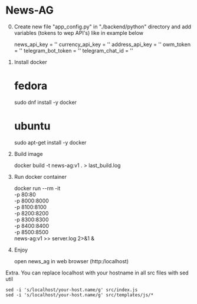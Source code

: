 # News-AG

0. Create new file "app_config.py" in "./backend/python" directory 
and add variables (tokens to wep API's) like in example below

    news_api_key = ''
    currency_api_key = ''
    address_api_key = ''
    owm_token = ''
    telegram_bot_token = ''
    telegram_chat_id = ''

1. Install docker

    # fedora
    sudo dnf install -y docker
    # ubuntu
    sudo apt-get install -y docker

2. Build image

    docker build -t news-ag:v1 . > last_build.log 

3. Run docker container

    docker run --rm -it \
        -p 80:80 \
        -p 8000:8000 \
        -p 8100:8100 \
        -p 8200:8200 \
        -p 8300:8300 \
        -p 8400:8400 \
        -p 8500:8500  \
        news-ag:v1 >> server.log 2>&1 &

4. Enjoy

    open news_ag in web browser (http:/localhost)

Extra. You can replace localhost with your hostname in all src files with sed util

    sed -i 's/localhost/your-host.name/g' src/index.js
    sed -i 's/localhost/your-host.name/g' src/templates/js/*
